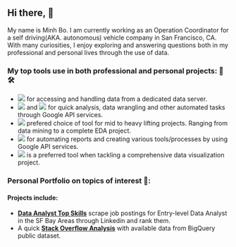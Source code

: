 ## Hi there, 👋

My name is Minh Bo. I am currently working as an Operation Coordinator for a self driving(AKA. autonomous) vehicle company in San Francisco, CA. With many curiosities, I enjoy exploring and answering questions both in my professional and personal lives through the use of data. 


### My top tools use in both professional and personal projects: 🧰🛠️
-  ![](https://img.shields.io/badge/SQL-informational?style=flat&logo=postgresql&logoColor=white&color=2bbc8a) for accessing and handling data from a dedicated data server. 
- ![](https://img.shields.io/badge/Sheet-informational?style=flat&logo=google&logoColor=white&color=2bbc8a) and ![](https://img.shields.io/badge/Excel-informational?style=flat&logo=microsoft-excel&logoColor=white&color=2bbc8a) for quick analysis, data wrangling and other automated tasks through Google API services.  
- ![](https://img.shields.io/badge/Python-informational?style=flat&logo=python&logoColor=white&color=2bbc8a) prefered choice of tool for mid to heavy lifting projects. Ranging from data mining to a complete EDA project.  
- ![](https://img.shields.io/badge/Javascript-informational?style=flat&logo=javascript&logoColor=white&color=2bbc8a) for automating reports and creating various tools/processes by using Google API services. 
- ![](https://img.shields.io/badge/Tableau-informational?style=flat&logo=tableau&logoColor=white&color=2bbc8a) is a preferred tool when tackling a comprehensive data visualization project. 

### Personal Portfolio on topics of interest 📂:
#### Projects include: 
- [**Data Analyst Top Skills**](https://github.com/mbo0000/Portfolio/tree/main/DataAnalyticTopSkills) scrape job postings for Entry-level Data Analyst in the SF Bay Areas through Linkedin and rank them.  
- A quick [**Stack Overflow Analysis**](https://github.com/mbo0000/Portfolio/tree/main/StackoverflowAnalysis) with available data from BigQuery public dataset. 
